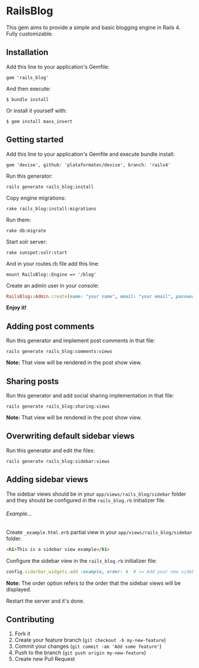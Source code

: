 # RailsBlog

This gem aims to provide a simple and basic blogging engine in Rails 4. Fully customizable.

## Installation

Add this line to your application's Gemfile:

    gem 'rails_blog'

And then execute:

    $ bundle install

Or install it yourself with:

    $ gem install mass_insert

## Getting started

Add this line to your application's Gemfile and execute bundle install:

    gem 'devise', github: 'plataformatec/devise', branch: 'rails4'

Run this generator:

    rails generate rails_blog:install

Copy engine migrations:

    rake rails_blog:install:migrations

Run them:

    rake db:migrate

Start solr server:

    rake sunspot:solr:start

And in your routes.rb file add this line:

    mount RailsBlog::Engine => '/blog'

Create an admin user in your console:

```ruby
RailsBlog::Admin.create(name: "your name", email: "your email", password: "your password")
```

**Enjoy it!**

## Adding post comments

Run this generator and implement post comments in that file:

    rails generate rails_blog:comments:views

**Note:** That view will be rendered in the post show view.

## Sharing posts

Run this generator and add social sharing implementation in that file:

    rails generate rails_blog:sharing:views

**Note:** That view will be rendered in the post show view.

## Overwriting default sidebar views

Run this generator and edit the files:

    rails generate rails_blog:sidebar:views

## Adding sidebar views

The sidebar views should be in your `app/views/rails_blog/sidebar` folder and they should be configured in the `rails_blog.rb` initializer file.

###### Example...

Create `_example.html.erb` partial view in your `app/views/rails_blog/sidebar` folder.

```html
<h1>This is a sidebar view example</h1>
``` 

Configure the sidebar view in the `rails_blog.rb` initializer file:

```ruby
config.siderbar_widgets.add :example, order: 4  # <= Add your new sidebar view.
```

**Note:** The order option refers to the order that the sidebar views will be displayed.

Restart the server and it's done.

## Contributing

1. Fork it
2. Create your feature branch (`git checkout -b my-new-feature`)
3. Commit your changes (`git commit -am 'Add some feature'`)
4. Push to the branch (`git push origin my-new-feature`)
5. Create new Pull Request
